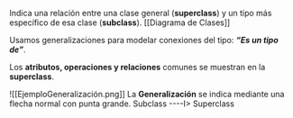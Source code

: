 Indica una relación entre una clase general (**superclass**) y un tipo más
específico de esa clase (**subclass**). [[Diagrama de Clases]]

Usamos generalizaciones para modelar conexiones del tipo: ***“Es un tipo de”***.

Los **atributos, operaciones y relaciones** comunes se muestran en la
**superclass**.

![[EjemploGeneralización.png]]
La **Generalización** se indica mediante una flecha normal con punta grande.
Subclass ----I> Superclass